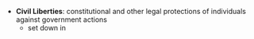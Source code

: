 - **Civil Liberties**: constitutional and other legal protections of individuals against government actions
	- set down in 